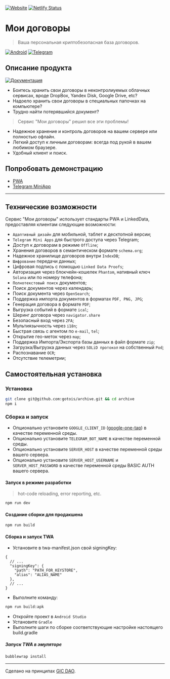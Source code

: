 [![Website](https://img.shields.io/website/https/archive.gotointeractive.com.svg?link=https://archive.gotointeractive.com)](https://archive.gotointeractive.com)
[![Netlify Status](https://api.netlify.com/api/v1/badges/f467de0f-4773-4f8a-ac3b-5d4aeca0ea83/deploy-status)](https://app.netlify.com/sites/my-archive/deploys)

# Мои договоры
> Ваша персональная криптобезопасная база договоров.

[![Android](https://img.shields.io/badge/Android-Install-green?logo=android&style=for-the-badge&link=https://play.google.com/store/apps/details?id=ru.baskovsky.archive.twa)](https://play.google.com/store/apps/details?id=ru.baskovsky.archive.twa)
[![Telegram](https://img.shields.io/badge/Telegram-gray?logo=telegram&style=for-the-badge&link=https://t.me/gotois_bot/App)](https://t.me/gotois_bot/App)

## Описание продукта

[![Документация](https://img.shields.io/badge/%D0%94%D0%BE%D0%BA%D1%83%D0%BC%D0%B5%D0%BD%D1%82%D0%B0%D1%86%D0%B8%D1%8F-gray?style=for-the-badge&link=https://baskovsky.ru/2021/09/my-archive/)](https://baskovsky.ru/2021/09/my-archive/)

- Боитесь хранить свои договоры в неконтролиуемых облачных сервисах, вроде DropBox, Yandex Disk, Google Drive, etc?
- Надоело хранить свои договоры в специальных папочках на компьютере?
- Трудно найти потерявшийся документ?

> Сервис "Мои договоры" решил все эти проблемы!

- Надежное хранение и контроль договоров на вашем сервере или полностью офлайн.
- Легкий доступ к личным договорам: всегда под рукой в вашем любимом браузере.
- Удобный клиент и поиск.

## Попробовать демонстрацию

- [PWA](https://archive.gotointeractive.com/)
- [Telegram MiniApp](https://t.me/gotois_bot/App)

---

## Технические возможности
Сервис "Мои договоры" использует стандарты PWA и LinkedData, предоставляя клиентам следующие возможности:

- `Адаптивный дизайн` для мобильной, таблет и десктопной версии;
- `Telegram Mini Apps` для быстрого доступа через Telegram;
- Доступ к договорам в режиме `Offline`;
- Хранения договоров в семантическом формате `schema.org`;
- Надежное хранилище договоров внутри `IndexDB`;
- `Шифрование` передачи данных;
- Цифровая подпись с помощью `Linked Data Proofs`;
- Авторизация через блокчейн-кошелек `Phantom`, нативный ключ `Solana` или по номеру телефона;
- `Полнотекстовый поиск` документов;
- Поиск документов через календарь;
- Поиск документа через `OpenSearch`;
- Поддержка импорта документов в форматах `PDF, PNG, JPG`;
- Генерация договора в формате `PDF`;
- Выгрузка событий в формате `ical`;
- Шеринг договора через `navigator.share`
- Безопасный вход через `2FA`;
- Мультиязычность через `i18n`;
- Быстрая связь с агентом по `e-mail`, `tel`;
- Открытие гео-меток через `map`;
- Поддержка Импорта/Экспорта базы данных в файл формате `zip`;
- Загрузка/Выгрузка данных через `SOLiD протокол` на собственный `Pod`;
- Распознавание `OCR`;
- Отсутствие телеметрии;

## Самостоятельная установка

### Установка
```bash
git clone git@github.com:gotois/archive.git && cd archive
npm i
```

### Сборка и запуск

- Опционально установите `GOOGLE_CLIENT_ID` ([google-one-tap](https://developers.google.com/identity/gsi/web/guides/display-google-one-tap)) в качестве переменной среды.
- Опционально установите `TELEGRAM_BOT_NAME` в качестве переменной среды.
- Опционально установите `SERVER_HOST` в качестве переменной среды вашего сервера.
- Опционально установите `SERVER_HOST_USERNAME` и `SERVER_HOST_PASSWORD` в качестве переменной среды BASIC AUTH вашего сервера.

#### Запуск в режиме разработки
> hot-code reloading, error reporting, etc.

```bash
npm run dev
```

#### Создание сборки для продакшена
```bash
npm run build
```

#### Сборка и запуск TWA

- Установите в twa-manifest.json свой signingKey:
```json5
{
  // ...
  "signingKey": {
    "path": "PATH_FOR_KEYSTORE",
    "alias": "ALIAS_NAME"
  },
  // ...
}
```

- Выполните команду:
```bash
npm run build:apk
```
- Откройте проект в `Android Studio`
- Установите `Gradle`
- Выполните шаги по сборке соответствующие настройке настоящего build.gradle

##### Запуск TWA в эмуляторе
```bash
bubblewrap install
```

---
Сделано на принципах [GIC DAO](https://gotointeractive.com/manifest).
